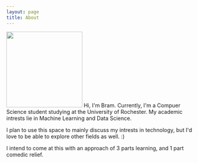 ```yaml
---
layout: page
title: About
---
```


<img src="{{site.url}}/assets/about/pic_me.jpg" width="200px" height="auto">
Hi, I'm Bram. Currently, I'm a Compuer Science student studying at the University of Rochester. My academic intrests lie in Machine Learning and Data Science.

I plan to use this space to mainly discuss my intrests in technology, but I'd love to be able to explore other fields as well. :)


I intend to come at this with an approach of 3 parts learning, and 1 part comedic relief.


